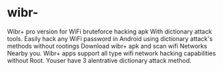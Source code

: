 # wibr-
Wibr+ pro version for WiFi bruteforce hacking apk With dictionary attack tools. Easily hack any WiFi password in Android using dictionary attack's methods without rootings
Download wibr+ apk and scan wifi Networks Nearby you.
Wibr+ apps support all type wifi network hacking capabilities without Root.
Youser have 3 alentrative dictionary attack method.
